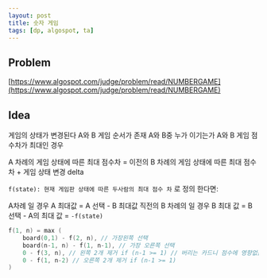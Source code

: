 ```yaml
---
layout: post
title: 숫자 게임
tags: [dp, algospot, ta]
---
```

## Problem
[https://www.algospot.com/judge/problem/read/NUMBERGAME](https://www.algospot.com/judge/problem/read/NUMBERGAME)

## Idea
게임의 상태가 변경된다
A와 B 게임 순서가 존재
A와 B중 누가 이기는가
A와 B 게임 점수차가 최대인 경우

A 차례의 게임 상태에 따른 최대 점수차 = 이전의 B 차례의 게임 상태에 따른 최대 점수차 + 게임 상태 변경 delta

`f(state): 현재 게임판 상태에 따른 두사람의 최대 점수 차` 로 정의 한다면:<br>

A차례 일 경우 A 최대값 = A 선택 - B 최대값
직전의 B 차례의 일 경우 B 최대 값 = B 선택 - A의 최대 값 = `-f(state)`

``` c
f(1, n) = max (
    board(0,1) - f(2, n), // 가장왼쪽 선택
    board(n-1, n) - f(1, n-1), // 가장 오른쪽 선택
    0 - f(3, n), // 왼쪽 2개 제거 if (n-1 >= 1) // 버리는 카드니 점수에 영향없음
    0 - f(1, n-2) // 오른쪽 2개 제거 if (n-1 >= 1)
)
```